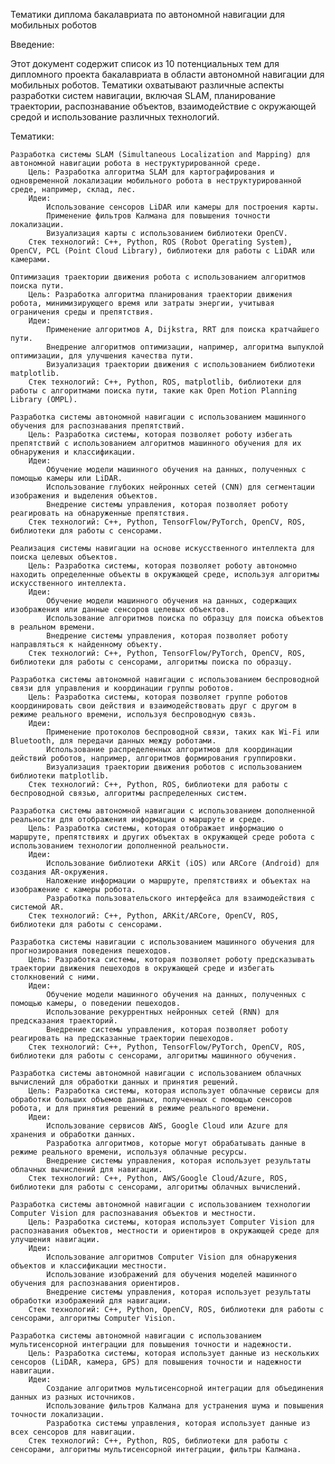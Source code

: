 Тематики диплома бакалавриата по автономной навигации для мобильных роботов

Введение:

Этот документ содержит список из 10 потенциальных тем для дипломного проекта бакалавриата в области автономной навигации для мобильных роботов. Тематики охватывают различные аспекты разработки систем навигации, включая SLAM, планирование траектории, распознавание объектов, взаимодействие с окружающей средой и использование различных технологий.

Тематики:

    Разработка системы SLAM (Simultaneous Localization and Mapping) для автономной навигации робота в неструктурированной среде.
        Цель: Разработка алгоритма SLAM для картографирования и одновременной локализации мобильного робота в неструктурированной среде, например, склад, лес.
        Идеи:
            Использование сенсоров LiDAR или камеры для построения карты.
            Применение фильтров Калмана для повышения точности локализации.
            Визуализация карты с использованием библиотеки OpenCV.
        Стек технологий: C++, Python, ROS (Robot Operating System), OpenCV, PCL (Point Cloud Library), библиотеки для работы с LiDAR или камерами.

    Оптимизация траектории движения робота с использованием алгоритмов поиска пути.
        Цель: Разработка алгоритма планирования траектории движения робота, минимизирующего время или затраты энергии, учитывая ограничения среды и препятствия.
        Идеи:
            Применение алгоритмов A, Dijkstra, RRT для поиска кратчайшего пути.
            Внедрение алгоритмов оптимизации, например, алгоритма выпуклой оптимизации, для улучшения качества пути.
            Визуализация траектории движения с использованием библиотеки matplotlib.
        Стек технологий: C++, Python, ROS, matplotlib, библиотеки для работы с алгоритмами поиска пути, такие как Open Motion Planning Library (OMPL).

    Разработка системы автономной навигации с использованием машинного обучения для распознавания препятствий.
        Цель: Разработка системы, которая позволяет роботу избегать препятствий с использованием алгоритмов машинного обучения для их обнаружения и классификации.
        Идеи:
            Обучение модели машинного обучения на данных, полученных с помощью камеры или LiDAR.
            Использование глубоких нейронных сетей (CNN) для сегментации изображения и выделения объектов.
            Внедрение системы управления, которая позволяет роботу реагировать на обнаруженные препятствия.
        Стек технологий: C++, Python, TensorFlow/PyTorch, OpenCV, ROS, библиотеки для работы с сенсорами.

    Реализация системы навигации на основе искусственного интеллекта для поиска целевых объектов.
        Цель: Разработка системы, которая позволяет роботу автономно находить определенные объекты в окружающей среде, используя алгоритмы искусственного интеллекта.
        Идеи:
            Обучение модели машинного обучения на данных, содержащих изображения или данные сенсоров целевых объектов.
            Использование алгоритмов поиска по образцу для поиска объектов в реальном времени.
            Внедрение системы управления, которая позволяет роботу направляться к найденному объекту.
        Стек технологий: C++, Python, TensorFlow/PyTorch, OpenCV, ROS, библиотеки для работы с сенсорами, алгоритмы поиска по образцу.

    Разработка системы автономной навигации с использованием беспроводной связи для управления и координации группы роботов.
        Цель: Разработка системы, которая позволяет группе роботов координировать свои действия и взаимодействовать друг с другом в режиме реального времени, используя беспроводную связь.
        Идеи:
            Применение протоколов беспроводной связи, таких как Wi-Fi или Bluetooth, для передачи данных между роботами.
            Использование распределенных алгоритмов для координации действий роботов, например, алгоритмов формирования группировки.
            Визуализация траектории движения роботов с использованием библиотеки matplotlib.
        Стек технологий: C++, Python, ROS, библиотеки для работы с беспроводной связью, алгоритмы распределенных систем.

    Разработка системы автономной навигации с использованием дополненной реальности для отображения информации о маршруте и среде.
        Цель: Разработка системы, которая отображает информацию о маршруте, препятствиях и других объектах в окружающей среде робота с использованием технологии дополненной реальности.
        Идеи:
            Использование библиотеки ARKit (iOS) или ARCore (Android) для создания AR-окружения.
            Наложение информации о маршруте, препятствиях и объектах на изображение с камеры робота.
            Разработка пользовательского интерфейса для взаимодействия с системой AR.
        Стек технологий: C++, Python, ARKit/ARCore, OpenCV, ROS, библиотеки для работы с сенсорами.

    Разработка системы навигации с использованием машинного обучения для прогнозирования поведения пешеходов.
        Цель: Разработка системы, которая позволяет роботу предсказывать траектории движения пешеходов в окружающей среде и избегать столкновений с ними.
        Идеи:
            Обучение модели машинного обучения на данных, полученных с помощью камеры, о поведении пешеходов.
            Использование рекуррентных нейронных сетей (RNN) для предсказания траекторий.
            Внедрение системы управления, которая позволяет роботу реагировать на предсказанные траектории пешеходов.
        Стек технологий: C++, Python, TensorFlow/PyTorch, OpenCV, ROS, библиотеки для работы с сенсорами, алгоритмы машинного обучения.

    Разработка системы автономной навигации с использованием облачных вычислений для обработки данных и принятия решений.
        Цель: Разработка системы, которая использует облачные сервисы для обработки больших объемов данных, полученных с помощью сенсоров робота, и для принятия решений в режиме реального времени.
        Идеи:
            Использование сервисов AWS, Google Cloud или Azure для хранения и обработки данных.
            Разработка алгоритмов, которые могут обрабатывать данные в режиме реального времени, используя облачные ресурсы.
            Внедрение системы управления, которая использует результаты облачных вычислений для навигации.
        Стек технологий: C++, Python, AWS/Google Cloud/Azure, ROS, библиотеки для работы с сенсорами, алгоритмы облачных вычислений.

    Разработка системы автономной навигации с использованием технологии Computer Vision для распознавания объектов и местности.
        Цель: Разработка системы, которая использует Computer Vision для распознавания объектов, местности и ориентиров в окружающей среде для улучшения навигации.
        Идеи:
            Использование алгоритмов Computer Vision для обнаружения объектов и классификации местности.
            Использование изображений для обучения моделей машинного обучения для распознавания ориентиров.
            Внедрение системы управления, которая использует результаты обработки изображений для навигации.
        Стек технологий: C++, Python, OpenCV, ROS, библиотеки для работы с сенсорами, алгоритмы Computer Vision.

    Разработка системы автономной навигации с использованием мультисенсорной интеграции для повышения точности и надежности.
        Цель: Разработка системы, которая использует данные из нескольких сенсоров (LiDAR, камера, GPS) для повышения точности и надежности навигации.
        Идеи:
            Создание алгоритмов мультисенсорной интеграции для объединения данных из разных источников.
            Использование фильтров Калмана для устранения шума и повышения точности локализации.
            Разработка системы управления, которая использует данные из всех сенсоров для навигации.
        Стек технологий: C++, Python, ROS, библиотеки для работы с сенсорами, алгоритмы мультисенсорной интеграции, фильтры Калмана.
